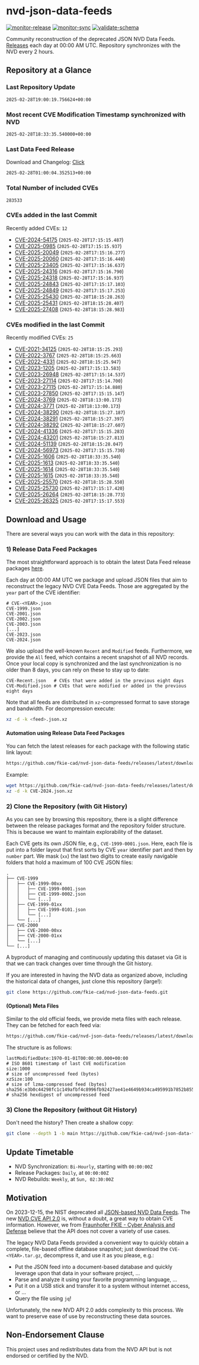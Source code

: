 # nvd-json-data-feeds

[![monitor-release](https://github.com/fkie-cad/nvd-json-data-feeds/actions/workflows/monitor_release.yml/badge.svg)](https://github.com/fkie-cad/nvd-json-data-feeds/actions/workflows/monitor_release.yml)
[![monitor-sync](https://github.com/fkie-cad/nvd-json-data-feeds/actions/workflows/monitor_sync.yml/badge.svg)](https://github.com/fkie-cad/nvd-json-data-feeds/actions/workflows/monitor_sync.yml)
[![validate-schema](https://github.com/fkie-cad/nvd-json-data-feeds/actions/workflows/validate_schema.yml/badge.svg)](https://github.com/fkie-cad/nvd-json-data-feeds/actions/workflows/validate_schema.yml)

Community reconstruction of the deprecated JSON NVD Data Feeds.
[Releases](https://github.com/fkie-cad/nvd-json-data-feeds/releases/latest) each day at 00:00 AM UTC.
Repository synchronizes with the NVD every 2 hours.

## Repository at a Glance

### Last Repository Update

```plain
2025-02-28T19:00:19.756624+00:00
```

### Most recent CVE Modification Timestamp synchronized with NVD

```plain
2025-02-28T18:33:35.540000+00:00
```

### Last Data Feed Release

Download and Changelog: [Click](https://github.com/fkie-cad/nvd-json-data-feeds/releases/latest)

```plain
2025-02-28T01:00:04.352513+00:00
```

### Total Number of included CVEs

```plain
283533
```

### CVEs added in the last Commit

Recently added CVEs: `12`

- [CVE-2024-54175](CVE-2024/CVE-2024-541xx/CVE-2024-54175.json) (`2025-02-28T17:15:15.487`)
- [CVE-2025-0985](CVE-2025/CVE-2025-09xx/CVE-2025-0985.json) (`2025-02-28T17:15:15.937`)
- [CVE-2025-20049](CVE-2025/CVE-2025-200xx/CVE-2025-20049.json) (`2025-02-28T17:15:16.277`)
- [CVE-2025-20060](CVE-2025/CVE-2025-200xx/CVE-2025-20060.json) (`2025-02-28T17:15:16.440`)
- [CVE-2025-23405](CVE-2025/CVE-2025-234xx/CVE-2025-23405.json) (`2025-02-28T17:15:16.637`)
- [CVE-2025-24316](CVE-2025/CVE-2025-243xx/CVE-2025-24316.json) (`2025-02-28T17:15:16.790`)
- [CVE-2025-24318](CVE-2025/CVE-2025-243xx/CVE-2025-24318.json) (`2025-02-28T17:15:16.937`)
- [CVE-2025-24843](CVE-2025/CVE-2025-248xx/CVE-2025-24843.json) (`2025-02-28T17:15:17.103`)
- [CVE-2025-24849](CVE-2025/CVE-2025-248xx/CVE-2025-24849.json) (`2025-02-28T17:15:17.253`)
- [CVE-2025-25430](CVE-2025/CVE-2025-254xx/CVE-2025-25430.json) (`2025-02-28T18:15:28.263`)
- [CVE-2025-25431](CVE-2025/CVE-2025-254xx/CVE-2025-25431.json) (`2025-02-28T18:15:28.407`)
- [CVE-2025-27408](CVE-2025/CVE-2025-274xx/CVE-2025-27408.json) (`2025-02-28T18:15:28.983`)


### CVEs modified in the last Commit

Recently modified CVEs: `25`

- [CVE-2021-34125](CVE-2021/CVE-2021-341xx/CVE-2021-34125.json) (`2025-02-28T18:15:25.293`)
- [CVE-2022-3767](CVE-2022/CVE-2022-37xx/CVE-2022-3767.json) (`2025-02-28T18:15:25.663`)
- [CVE-2022-4331](CVE-2022/CVE-2022-43xx/CVE-2022-4331.json) (`2025-02-28T18:15:25.947`)
- [CVE-2023-1205](CVE-2023/CVE-2023-12xx/CVE-2023-1205.json) (`2025-02-28T17:15:13.583`)
- [CVE-2023-26948](CVE-2023/CVE-2023-269xx/CVE-2023-26948.json) (`2025-02-28T17:15:14.537`)
- [CVE-2023-27114](CVE-2023/CVE-2023-271xx/CVE-2023-27114.json) (`2025-02-28T17:15:14.700`)
- [CVE-2023-27115](CVE-2023/CVE-2023-271xx/CVE-2023-27115.json) (`2025-02-28T17:15:14.880`)
- [CVE-2023-27850](CVE-2023/CVE-2023-278xx/CVE-2023-27850.json) (`2025-02-28T17:15:15.147`)
- [CVE-2024-3769](CVE-2024/CVE-2024-37xx/CVE-2024-3769.json) (`2025-02-28T18:13:00.173`)
- [CVE-2024-3771](CVE-2024/CVE-2024-37xx/CVE-2024-3771.json) (`2025-02-28T18:13:00.173`)
- [CVE-2024-38290](CVE-2024/CVE-2024-382xx/CVE-2024-38290.json) (`2025-02-28T18:15:27.187`)
- [CVE-2024-38291](CVE-2024/CVE-2024-382xx/CVE-2024-38291.json) (`2025-02-28T18:15:27.397`)
- [CVE-2024-38292](CVE-2024/CVE-2024-382xx/CVE-2024-38292.json) (`2025-02-28T18:15:27.607`)
- [CVE-2024-41336](CVE-2024/CVE-2024-413xx/CVE-2024-41336.json) (`2025-02-28T17:15:15.283`)
- [CVE-2024-43201](CVE-2024/CVE-2024-432xx/CVE-2024-43201.json) (`2025-02-28T18:15:27.813`)
- [CVE-2024-51139](CVE-2024/CVE-2024-511xx/CVE-2024-51139.json) (`2025-02-28T18:15:28.047`)
- [CVE-2024-56973](CVE-2024/CVE-2024-569xx/CVE-2024-56973.json) (`2025-02-28T17:15:15.730`)
- [CVE-2025-1606](CVE-2025/CVE-2025-16xx/CVE-2025-1606.json) (`2025-02-28T18:33:35.540`)
- [CVE-2025-1613](CVE-2025/CVE-2025-16xx/CVE-2025-1613.json) (`2025-02-28T18:33:35.540`)
- [CVE-2025-1614](CVE-2025/CVE-2025-16xx/CVE-2025-1614.json) (`2025-02-28T18:33:35.540`)
- [CVE-2025-1615](CVE-2025/CVE-2025-16xx/CVE-2025-1615.json) (`2025-02-28T18:33:35.540`)
- [CVE-2025-25570](CVE-2025/CVE-2025-255xx/CVE-2025-25570.json) (`2025-02-28T18:15:28.550`)
- [CVE-2025-25730](CVE-2025/CVE-2025-257xx/CVE-2025-25730.json) (`2025-02-28T17:15:17.420`)
- [CVE-2025-26264](CVE-2025/CVE-2025-262xx/CVE-2025-26264.json) (`2025-02-28T18:15:28.773`)
- [CVE-2025-26325](CVE-2025/CVE-2025-263xx/CVE-2025-26325.json) (`2025-02-28T17:15:17.553`)


## Download and Usage

There are several ways you can work with the data in this repository:

### 1) Release Data Feed Packages

The most straightforward approach is to obtain the latest Data Feed release packages [here](https://github.com/fkie-cad/nvd-json-data-feeds/releases/latest).

Each day at 00:00 AM UTC we package and upload JSON files that aim to reconstruct the legacy NVD CVE Data Feeds.
Those are aggregated by the `year` part of the CVE identifier:

```
# CVE-<YEAR>.json
CVE-1999.json
CVE-2001.json
CVE-2002.json
CVE-2003.json
[...]
CVE-2023.json
CVE-2024.json
```

We also upload the well-known `Recent` and `Modified` feeds.
Furthermore, we provide the `All` feed, which contains a recent snapshot of all NVD records.
Once your local copy is synchronized and the last synchronization is no older than 8 days, you can rely on these to stay up to date:

```plain
CVE-Recent.json   # CVEs that were added in the previous eight days
CVE-Modified.json # CVEs that were modified or added in the previous eight days
```

Note that all feeds are distributed in `xz`-compressed format to save storage and bandwidth.
For decompression execute:

```sh
xz -d -k <feed>.json.xz
```

#### Automation using Release Data Feed Packages

You can fetch the latest releases for each package with the following static link layout:

```sh
https://github.com/fkie-cad/nvd-json-data-feeds/releases/latest/download/CVE-<YEAR>.json.xz
```

Example:

```sh
wget https://github.com/fkie-cad/nvd-json-data-feeds/releases/latest/download/CVE-2024.json.xz
xz -d -k CVE-2024.json.xz
```

### 2) Clone the Repository (with Git History)

As you can see by browsing this repository, there is a slight difference between the release packages format and the repository folder structure.
This is because we want to maintain explorability of the dataset.

Each CVE gets its own JSON file, e.g., `CVE-1999-0001.json`.
Here, each file is put into a folder layout that first sorts by CVE `year` identifier part and then by `number` part.
We mask (`xx`) the last two digits to create easily navigable folders that hold a maximum of 100 CVE JSON files:

```plain
.
├── CVE-1999
│   ├── CVE-1999-00xx
│   │   ├── CVE-1999-0001.json
│   │   ├── CVE-1999-0002.json
│   │   └── [...]
│   ├── CVE-1999-01xx
│   │   ├── CVE-1999-0101.json
│   │   └── [...]
│   └── [...]
├── CVE-2000
│   ├── CVE-2000-00xx
│   ├── CVE-2000-01xx
│   └── [...]
└── [...]
```

A byproduct of managing and continuously updating this dataset via Git is that we can track changes over time through the Git history.

If you are interested in having the NVD data as organized above, including the historical data of changes, just clone this repository (large!):

```sh
git clone https://github.com/fkie-cad/nvd-json-data-feeds.git
```

#### (Optional) Meta Files

Similar to the old official feeds, we provide meta files with each release. They can be fetched for each feed via:

```sh
https://github.com/fkie-cad/nvd-json-data-feeds/releases/latest/download/CVE-<YEAR>.meta
```

The structure is as follows:

```plain
lastModifiedDate:1970-01-01T00:00:00.000+00:00                          # ISO 8601 timestamp of last CVE modification
size:1000                                                               # size of uncompressed feed (bytes)
xzSize:100                                                              # size of lzma-compressed feed (bytes)
sha256:e3b0c44298fc1c149afbf4c8996fb92427ae41e4649b934ca495991b7852b855 # sha256 hexdigest of uncompressed feed
```

### 3) Clone the Repository (without Git History)

Don't need the history? Then create a shallow copy:

```sh
git clone --depth 1 -b main https://github.com/fkie-cad/nvd-json-data-feeds.git
```


## Update Timetable

* NVD Synchronization: `Bi-Hourly`, starting with `00:00:00Z`
* Release Packages: `Daily`, at `00:00:00Z`
* NVD Rebuilds: `Weekly`, at `Sun, 02:30:00Z`


## Motivation

On 2023-12-15, the NIST deprecated all [JSON-based NVD Data Feeds](https://nvd.nist.gov/vuln/data-feeds#divRetirementBanner-1).
The new [NVD CVE API 2.0](https://nvd.nist.gov/developers/vulnerabilities) is, without a doubt, a great way to obtain CVE information.
However, we from [Fraunhofer FKIE - Cyber Analysis and Defense](https://www.fkie.fraunhofer.de/en/departments/cad.html) believe that the API does not cover a variety of use cases.

The legacy NVD Data Feeds provided a convenient way to quickly obtain a complete, file-based offline database snapshot; just download the `CVE-<YEAR>.tar.gz`, decompress it, and use it as you please, e.g.:

- Put the JSON feed into a document-based database and quickly leverage upon that data in your software project, ...
- Parse and analyze it using your favorite programming language, ...
- Put it on a USB stick and transfer it to a system without internet access, or ...
- Query the file using `jq`!

Unfortunately, the new NVD API 2.0 adds complexity to this process.
We want to preserve ease of use by reconstructing these data sources.

## Non-Endorsement Clause

This project uses and redistributes data from the NVD API but is not endorsed or certified by the NVD.